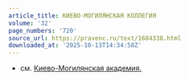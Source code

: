 ```yaml
---
article_title: КИЕВО-МОГИЛЯНСКАЯ КОЛЛЕГИЯ
volume: '32'
page_numbers: '720'
source_url: https://pravenc.ru/text/1684338.html
downloaded_at: '2025-10-13T14:34:58Z'
---
```


- см. [Киево-Могилянская академия.](<https://pravenc.ru/text/Киево-Могилянская академия .html>)
